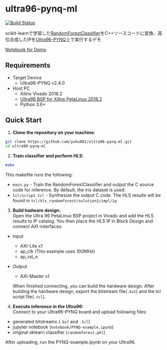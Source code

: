 # ultra96-pynq-ml
[![Build Status](https://travis-ci.org/yoku001/ultra96-pynq-ml.svg?branch=master)](https://travis-ci.org/yoku001/ultra96-pynq-ml)

scikit-learnで学習した[RandomForestClassifier](https://scikit-learn.org/stable/modules/generated/sklearn.ensemble.RandomForestClassifier.html)をC++ソースコードに変換、高位合成したIPを[Ultra96-PYNQ](https://github.com/Avnet/Ultra96-PYNQ)上で実行するデモ

[Notebook for Demo](https://github.com/yoku001/ultra96-pynq-ml/blob/master/pynq/PYNQ-example.ipynb)

## Requirements
* Target Device
    * Ultra96-PYNQ v2.4.0
* Host PC
    * Xilinx Vivado 2018.2
    * [Ultra96 BSP for Xilinx PetaLinux 2018.2](https://www.xilinx.com/member/forms/download/xef.html?filename=xilinx-ultra96-reva-v2018.2-final.bsp)
    * Python 3.6+

## Quick Start
1. **Clone the repository on your machine:** 
```bash
git clone https://github.com/yoku001/ultra96-pynq-ml.git
cd ultra96-pynq-ml
```

2. **Train classifier and perform HLS:**
```bash
make
```
This makefile runs the following:
* `main.py` - Train the RandomForestClassifier and output the C source code for inference. By default, the iris dataset is used.
* `tcl/script.tcl` - Synthesize the output C code. The HLS results will be found in `tcl/hls_randomforest/solution1/impl/ip`


3. **Build hadware design:**  
Open the Ultra 96 PetaLinux BSP project in Vivado and add the HLS results to IP catalog. You then place the HLS IP in Block Design and connect AXI-interfaces:

  * Input
      * AXI-Lite x1
      * ap_clk (This example uses _100MHz_)
      * ap_rst_n
  * Output
      * AXI-Master x1

    When finished connecting, you can build the hardware design. After building the hardware design, export the bitstream file(`.bit`) and the tcl script file(`.tcl`).

4. **Execute inference in the Ultra96:**  
Connect to your Ultra96-PYNQ board and upload following files:
  * generated bitstreams (`.bit` and `.tcl`)
  * jupyter notebook (`notebook/PYNQ-example.ipynb`)
  * original sklearn classifier (`randomforest.pkl`)

After uploading, run the PYNQ-example.ipynb on your Ultra96.
